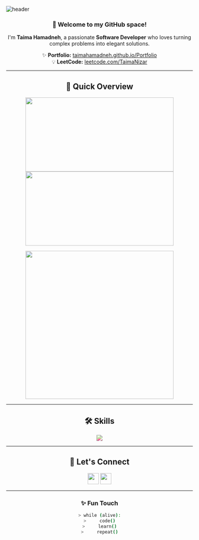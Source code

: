 ![header](https://capsule-render.vercel.app/api?type=waving&color=0:7F7FD5,100:91EAE4&height=280&section=header&text=Taima%20Hamadneh%20💻&fontSize=65&fontAlignY=38&animation=twinkling&desc=Software%20Developer%20%7C%20Problem%20Solver%20%7C%20Tech%20Enthusiast&descAlignY=55&descAlign=50)

<div align="center">

### 👋 Welcome to my GitHub space!
I'm **Taima Hamadneh**, a passionate **Software Developer** who loves turning complex problems into elegant solutions.  

✨ **Portfolio:** [taimahamadneh.github.io/Portfolio](https://taimahamadneh.github.io/Portfolio)  
💡 **LeetCode:** [leetcode.com/TaimaNizar](https://leetcode.com/TaimaNizar)

---

## 🚀 Quick Overview  

<p align="center">
  <img src="https://github-readme-stats.vercel.app/api?username=taimahamadneh&show_icons=true&count_private=true&theme=radical&hide_border=true" width="400" height="200" />
  <img src="https://github-readme-streak-stats.herokuapp.com?user=taimahamadneh&theme=radical&hide_border=true" width="400" height="200" />
</p>

<p align="center">
  <img src="https://github-readme-stats.vercel.app/api/top-langs?username=taimahamadneh&layout=compact&langs_count=8&theme=radical&hide_border=true" width="400" />
</p>

---

## 🛠️ Skills

<div align="center">
  <img src="https://skillicons.dev/icons?i=python,cs,cpp,html,css,js,flutter,react,nodejs,sqlite,django,php,git,github,mongodb&theme=light" style="filter: hue-rotate(230deg) saturate(1.5);" />
</div>

---

## 🤝 Let's Connect

<p align="center">
  <a href="mailto:taimanizar45@gmail.com"><img src="https://img.shields.io/badge/Gmail-EA4335?style=for-the-badge&logo=gmail&logoColor=white" height="30"></a>
  <a href="https://linkedin.com/in/taimahamadneh"><img src="https://img.shields.io/badge/LinkedIn-0077b5?style=for-the-badge&logo=linkedin&logoColor=white" height="30"></a>
</p>

---

### ✨ Fun Touch
```bash
> while (alive):
>     code()
>     learn()
>     repeat()


